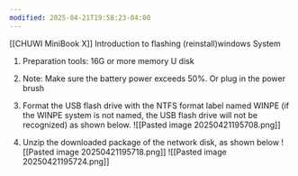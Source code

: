 ```yaml
---
modified: 2025-04-21T19:58:23-04:00
---
```

[[CHUWI MiniBook X]]
Introduction to flashing (reinstall)windows System

1. Preparation tools: 16G or more memory U disk

2. Note: Make sure the battery power exceeds 50%. Or plug in the power brush

3. Format the USB flash drive with the NTFS format label named WINPE (if the WINPE system is not named, the USB flash drive will not be recognized) as shown below.
![[Pasted image 20250421195708.png]]
4. Unzip the downloaded package of the network disk, as shown below
![[Pasted image 20250421195718.png]]
![[Pasted image 20250421195724.png]]
